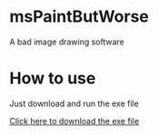 # msPaintButWorse
A bad image drawing software

# How to use
Just download and run the exe file
<p><a href="https://github.com/SoaringGecko/msPaintButWorse/raw/master/msPaintButWorse.exe">Click here to download the exe file</a></p>
